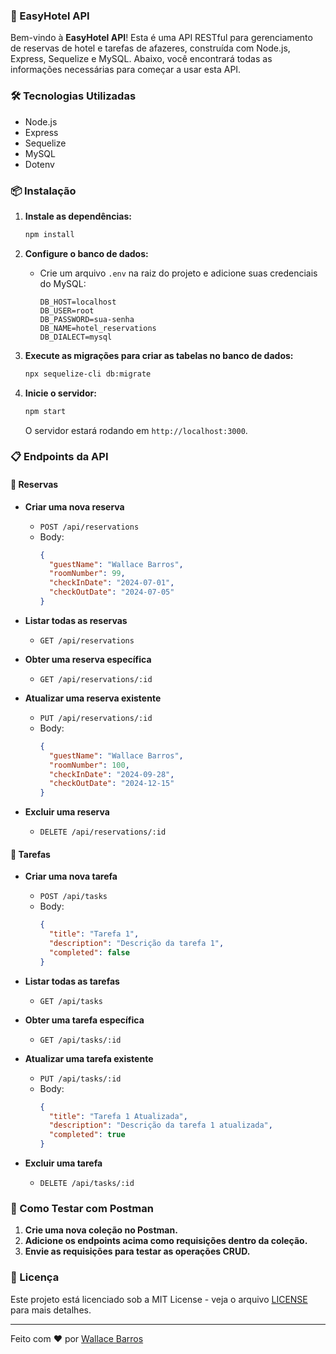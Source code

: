 ### 🏨 EasyHotel API

Bem-vindo à **EasyHotel API**! Esta é uma API RESTful para gerenciamento de reservas de hotel e tarefas de afazeres, construída com Node.js, Express, Sequelize e MySQL. Abaixo, você encontrará todas as informações necessárias para começar a usar esta API.

### 🛠️ Tecnologias Utilizadas

- Node.js
- Express
- Sequelize
- MySQL
- Dotenv

### 📦 Instalação

1. **Instale as dependências:**
   ```sh
   npm install
   ```

2. **Configure o banco de dados:**
   - Crie um arquivo `.env` na raiz do projeto e adicione suas credenciais do MySQL:
     ```env
     DB_HOST=localhost
     DB_USER=root
     DB_PASSWORD=sua-senha
     DB_NAME=hotel_reservations
     DB_DIALECT=mysql
     ```

3. **Execute as migrações para criar as tabelas no banco de dados:**
   ```sh
   npx sequelize-cli db:migrate
   ```

4. **Inicie o servidor:**
   ```sh
   npm start
   ```
   O servidor estará rodando em `http://localhost:3000`.

### 📋 Endpoints da API

#### 📅 Reservas

- **Criar uma nova reserva**
  - `POST /api/reservations`
  - Body:
    ```json
    {
      "guestName": "Wallace Barros",
      "roomNumber": 99,
      "checkInDate": "2024-07-01",
      "checkOutDate": "2024-07-05"
    }
    ```

- **Listar todas as reservas**
  - `GET /api/reservations`

- **Obter uma reserva específica**
  - `GET /api/reservations/:id`

- **Atualizar uma reserva existente**
  - `PUT /api/reservations/:id`
  - Body:
    ```json
    {
      "guestName": "Wallace Barros",
      "roomNumber": 100,
      "checkInDate": "2024-09-28",
      "checkOutDate": "2024-12-15"
    }
    ```

- **Excluir uma reserva**
  - `DELETE /api/reservations/:id`

#### 📌 Tarefas

- **Criar uma nova tarefa**
  - `POST /api/tasks`
  - Body:
    ```json
    {
      "title": "Tarefa 1",
      "description": "Descrição da tarefa 1",
      "completed": false
    }
    ```

- **Listar todas as tarefas**
  - `GET /api/tasks`

- **Obter uma tarefa específica**
  - `GET /api/tasks/:id`

- **Atualizar uma tarefa existente**
  - `PUT /api/tasks/:id`
  - Body:
    ```json
    {
      "title": "Tarefa 1 Atualizada",
      "description": "Descrição da tarefa 1 atualizada",
      "completed": true
    }
    ```

- **Excluir uma tarefa**
  - `DELETE /api/tasks/:id`

### 🚀 Como Testar com Postman

1. **Crie uma nova coleção no Postman.**
2. **Adicione os endpoints acima como requisições dentro da coleção.**
3. **Envie as requisições para testar as operações CRUD.**

### 📄 Licença

Este projeto está licenciado sob a MIT License - veja o arquivo [LICENSE](LICENSE) para mais detalhes.

---

Feito com ❤️ por [Wallace Barros](https://github.com/wallbarros)